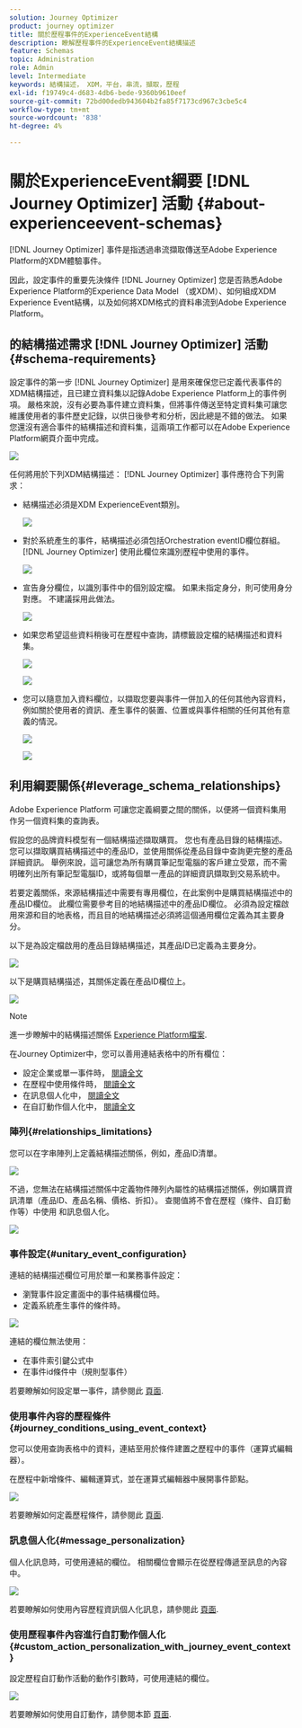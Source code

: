 ```yaml
---
solution: Journey Optimizer
product: journey optimizer
title: 關於歷程事件的ExperienceEvent結構
description: 瞭解歷程事件的ExperienceEvent結構描述
feature: Schemas
topic: Administration
role: Admin
level: Intermediate
keywords: 結構描述， XDM，平台，串流，擷取，歷程
exl-id: f19749c4-d683-4db6-bede-9360b9610eef
source-git-commit: 72bd00dedb943604b2fa85f7173cd967c3cbe5c4
workflow-type: tm+mt
source-wordcount: '838'
ht-degree: 4%

---
```


# 關於ExperienceEvent綱要 [!DNL Journey Optimizer] 活動 {#about-experienceevent-schemas}

[!DNL Journey Optimizer] 事件是指透過串流擷取傳送至Adobe Experience Platform的XDM體驗事件。

因此，設定事件的重要先決條件 [!DNL Journey Optimizer] 您是否熟悉Adobe Experience Platform的Experience Data Model （或XDM）、如何組成XDM Experience Event結構，以及如何將XDM格式的資料串流到Adobe Experience Platform。

## 的結構描述需求 [!DNL Journey Optimizer] 活動  {#schema-requirements}

設定事件的第一步 [!DNL Journey Optimizer] 是用來確保您已定義代表事件的XDM結構描述，且已建立資料集以記錄Adobe Experience Platform上的事件例項。 嚴格來說，沒有必要為事件建立資料集，但將事件傳送至特定資料集可讓您維護使用者的事件歷史記錄，以供日後參考和分析，因此總是不錯的做法。 如果您還沒有適合事件的結構描述和資料集，這兩項工作都可以在Adobe Experience Platform網頁介面中完成。

![](assets/schema1.png)

任何將用於下列XDM結構描述： [!DNL Journey Optimizer] 事件應符合下列需求：

* 結構描述必須是XDM ExperienceEvent類別。

  ![](assets/schema2.png)

* 對於系統產生的事件，結構描述必須包括Orchestration eventID欄位群組。 [!DNL Journey Optimizer] 使用此欄位來識別歷程中使用的事件。

  ![](assets/schema3.png)

* 宣告身分欄位，以識別事件中的個別設定檔。 如果未指定身分，則可使用身分對應。 不建議採用此做法。

  ![](assets/schema4.png)

* 如果您希望這些資料稍後可在歷程中查詢，請標籤設定檔的結構描述和資料集。

  ![](assets/schema5.png)

  ![](assets/schema6.png)

* 您可以隨意加入資料欄位，以擷取您要與事件一併加入的任何其他內容資料，例如關於使用者的資訊、產生事件的裝置、位置或與事件相關的任何其他有意義的情況。

  ![](assets/schema7.png)

  ![](assets/schema8.png)

## 利用綱要關係{#leverage_schema_relationships}

Adobe Experience Platform 可讓您定義綱要之間的關係，以便將一個資料集用作另一個資料集的查詢表。 

假設您的品牌資料模型有一個結構描述擷取購買。 您也有產品目錄的結構描述。 您可以擷取購買結構描述中的產品ID，並使用關係從產品目錄中查詢更完整的產品詳細資訊。 舉例來說，這可讓您為所有購買筆記型電腦的客戶建立受眾，而不需明確列出所有筆記型電腦ID，或將每個單一產品的詳細資訊擷取到交易系統中。

若要定義關係，來源結構描述中需要有專用欄位，在此案例中是購買結構描述中的產品ID欄位。 此欄位需要參考目的地結構描述中的產品ID欄位。 必須為設定檔啟用來源和目的地表格，而且目的地結構描述必須將這個通用欄位定義為其主要身分。

以下是為設定檔啟用的產品目錄結構描述，其產品ID已定義為主要身分。

![](assets/schema9.png)

以下是購買結構描述，其關係定義在產品ID欄位上。

![](assets/schema10.png)

>[!NOTE]
>
>進一步瞭解中的結構描述關係 [Experience Platform檔案](https://experienceleague.adobe.com/docs/platform-learn/tutorials/schemas/configure-relationships-between-schemas.html?lang=zh-Hant).

在Journey Optimizer中，您可以善用連結表格中的所有欄位：

* 設定企業或單一事件時， [閱讀全文](../event/experience-event-schema.md#unitary_event_configuration)
* 在歷程中使用條件時， [閱讀全文](../event/experience-event-schema.md#journey_conditions_using_event_context)
* 在訊息個人化中， [閱讀全文](../event/experience-event-schema.md#message_personalization)
* 在自訂動作個人化中， [閱讀全文](../event/experience-event-schema.md#custom_action_personalization_with_journey_event_context)

### 陣列{#relationships_limitations}

您可以在字串陣列上定義結構描述關係，例如，產品ID清單。

![](assets/schema15.png)

不過，您無法在結構描述關係中定義物件陣列內屬性的結構描述關係，例如購買資訊清單（產品ID、產品名稱、價格、折扣）。 查閱值將不會在歷程（條件、自訂動作等）中使用 和訊息個人化。

![](assets/schema16.png)

### 事件設定{#unitary_event_configuration}

連結的結構描述欄位可用於單一和業務事件設定：

* 瀏覽事件設定畫面中的事件結構欄位時。
* 定義系統產生事件的條件時。

![](assets/schema11.png)

連結的欄位無法使用：

* 在事件索引鍵公式中
* 在事件id條件中（規則型事件）

若要瞭解如何設定單一事件，請參閱此 [頁面](../event/about-creating.md).

### 使用事件內容的歷程條件{#journey_conditions_using_event_context}

您可以使用查詢表格中的資料，連結至用於條件建置之歷程中的事件（運算式編輯器）。

在歷程中新增條件、編輯運算式，並在運算式編輯器中展開事件節點。

![](assets/schema12.png)

若要瞭解如何定義歷程條件，請參閱此 [頁面](../building-journeys/condition-activity.md).

### 訊息個人化{#message_personalization}

個人化訊息時，可使用連結的欄位。 相關欄位會顯示在從歷程傳遞至訊息的內容中。

![](assets/schema14.png)

若要瞭解如何使用內容歷程資訊個人化訊息，請參閱此 [頁面](../personalization/personalization-use-case.md).

### 使用歷程事件內容進行自訂動作個人化{#custom_action_personalization_with_journey_event_context}

設定歷程自訂動作活動的動作引數時，可使用連結的欄位。

![](assets/schema13.png)

若要瞭解如何使用自訂動作，請參閱本節 [頁面](../building-journeys/using-custom-actions.md).
